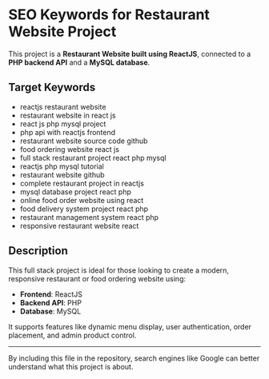 # SEO Keywords for Restaurant Website Project

This project is a **Restaurant Website built using ReactJS**, connected to a **PHP backend API** and a **MySQL database**.

## Target Keywords

- reactjs restaurant website
- restaurant website in react js
- react js php mysql project
- php api with reactjs frontend
- restaurant website source code github
- food ordering website react js
- full stack restaurant project react php mysql
- reactjs php mysql tutorial
- restaurant website github
- complete restaurant project in reactjs
- mysql database project react php
- online food order website using react
- food delivery system project react php
- restaurant management system react php
- responsive restaurant website react

## Description

This full stack project is ideal for those looking to create a modern, responsive restaurant or food ordering website using:

- **Frontend**: ReactJS
- **Backend API**: PHP
- **Database**: MySQL

It supports features like dynamic menu display, user authentication, order placement, and admin product control.

---

By including this file in the repository, search engines like Google can better understand what this project is about.